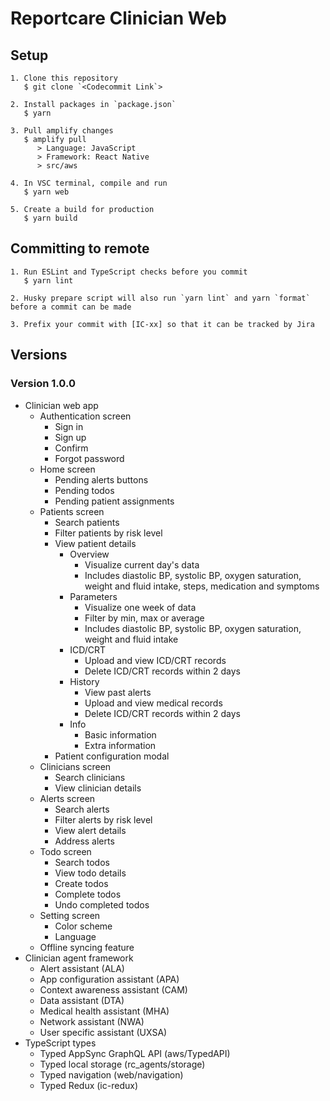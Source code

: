 # Reportcare Clinician Web

## Setup

```
1. Clone this repository
   $ git clone `<Codecommit Link`>

2. Install packages in `package.json`
   $ yarn

3. Pull amplify changes
   $ amplify pull
      > Language: JavaScript
      > Framework: React Native
      > src/aws

4. In VSC terminal, compile and run
   $ yarn web

5. Create a build for production
   $ yarn build
```

## Committing to remote

```
1. Run ESLint and TypeScript checks before you commit
   $ yarn lint

2. Husky prepare script will also run `yarn lint` and yarn `format` before a commit can be made

3. Prefix your commit with [IC-xx] so that it can be tracked by Jira
```

## Versions

### Version 1.0.0

- Clinician web app
  - Authentication screen
    - Sign in
    - Sign up
    - Confirm
    - Forgot password
  - Home screen
    - Pending alerts buttons
    - Pending todos
    - Pending patient assignments
  - Patients screen
    - Search patients
    - Filter patients by risk level
    - View patient details
      - Overview
        - Visualize current day's data
        - Includes diastolic BP, systolic BP, oxygen saturation, weight and fluid intake, steps, medication and symptoms
      - Parameters
        - Visualize one week of data
        - Filter by min, max or average
        - Includes diastolic BP, systolic BP, oxygen saturation, weight and fluid intake
      - ICD/CRT
        - Upload and view ICD/CRT records
        - Delete ICD/CRT records within 2 days
      - History
        - View past alerts
        - Upload and view medical records
        - Delete ICD/CRT records within 2 days
      - Info
        - Basic information
        - Extra information
    - Patient configuration modal
  - Clinicians screen
    - Search clinicians
    - View clinician details
  - Alerts screen
    - Search alerts
    - Filter alerts by risk level
    - View alert details
    - Address alerts
  - Todo screen
    - Search todos
    - View todo details
    - Create todos
    - Complete todos
    - Undo completed todos
  - Setting screen
    - Color scheme
    - Language
  - Offline syncing feature
- Clinician agent framework
  - Alert assistant (ALA)
  - App configuration assistant (APA)
  - Context awareness assistant (CAM)
  - Data assistant (DTA)
  - Medical health assistant (MHA)
  - Network assistant (NWA)
  - User specific assistant (UXSA)
- TypeScript types
  - Typed AppSync GraphQL API (aws/TypedAPI)
  - Typed local storage (rc_agents/storage)
  - Typed navigation (web/navigation)
  - Typed Redux (ic-redux)
